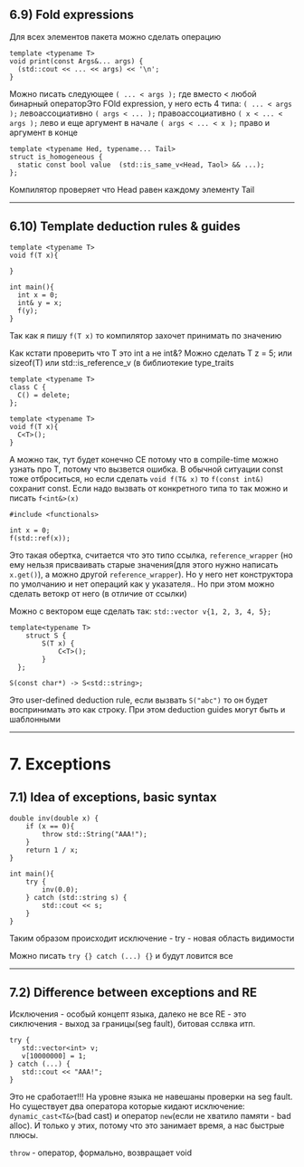 
## 6.9) Fold expressions

Для всех элементов пакета можно сделать операцию

```
template <typename T>
void print(const Args&... args) {
  (std::cout << ... << args) << '\n';
}
```

Можно писать следующее `( ... < args );` где вместо < любой бинарный операторЭто FOld expression, у него есть 4 типа:
`( ... < args );` левоассоциативно
`( args < ... );` правоассоциативно
`( x < ... < args );` лево и еще аргумент в начале
`( args < ... < x );` право и аргумент в конце

```
template <typename Hed, typename... Tail>
struct is_homogeneous {
  static const bool value  (std::is_same_v<Head, Taol> && ...);
};
```

Компилятор проверяет что Head равен каждому элементу Tail

---------------------------------------

## 6.10) Template deduction rules & guides

```
template <typename T>
void f(T x){

}

int main(){
  int x = 0;
  int& y = x;
  f(y);
}
```

Так как я пишу `f(T x)` то компилятор захочет принимать по значению

Как кстати проверить что T это int а не int&? 
Можно сделать T z = 5; или sizeof(T) или std::is_reference_v<T> (в библиотекие type_traits

```
template <typename T>
class C {
  C() = delete;
};

template <typename T>
void f(T x){
  C<T>();
}
```

А можно так, тут будет конечно CE потому что в compile-time можно узнать про T,  потому что вызвется ошибка.
В обычной ситуации const тоже отброситься, но если сделать `void f(T& x)` то `f(const int&)` сохранит const.
Если надо вызвать от конкретного типа то так можно и писать `f<int&>(x)`

```
#include <functionals>

int x = 0;
f(std::ref(x));
```

Это такая обертка, считается что это типо ссылка, `reference_wrapper` (но ему нельзя присваивать старые значения(для этого нужно написать `x.get()`), а можно другой `reference_wrapper`). Но у него нет конструктора по умолчанию и нет операций как у указателя.. Но при этом можно сделать ветокр от него (в отличие от ссылки)

Можно с вектором еще сделать так: `std::vector v{1, 2, 3, 4, 5};` 

```
template<typename T>
    struct S {
        S(T x) {
            C<T>();
        }
  };

S(const char*) -> S<std::string>;
```
Это user-defined deduction rule, если вызвать `S("abc")` то он будет воспринимать это как строку. При этом deduction guides могут быть и шаблонными

---------------------------------------

# 7. Exceptions

## 7.1) Idea of exceptions, basic syntax

```
double inv(double x) {
    if (x == 0){
        throw std::String("AAA!");
    }
    return 1 / x;
}

int main(){
    try {
        inv(0.0);
    } catch (std::string s) {
        std::cout << s;
    }
}
```
 Таким образом происходит исключение - try - новая область видимости
 
 Можно писать `try {} catch (...) {}` и будут ловится все
 
 ---------------------------------------
 
 ## 7.2) Difference between exceptions and RE
 
 Исключения - особый концепт языка, далеко не все RE - это сиключения - выход за границы(seg fault), битовая сслвка итп.
 
 ```
try {
    std::vector<int> v;
    v[10000000] = 1;
} catch (...) {
    std::cout << "AAA!";
}
```

Это не сработает!!! На уровне языка не навешаны проверки на seg fault. Но существует два оператора которые кидают исключение: `dynamic_cast<T&>`(bad cast) и оператор `new`(если не хватило памяти - bad alloc). И только у этих, потому что это занимает время, а  нас быстрые плюсы.

`throw` - оператор, формально, возвращает void
 
 
 
 
 
 

